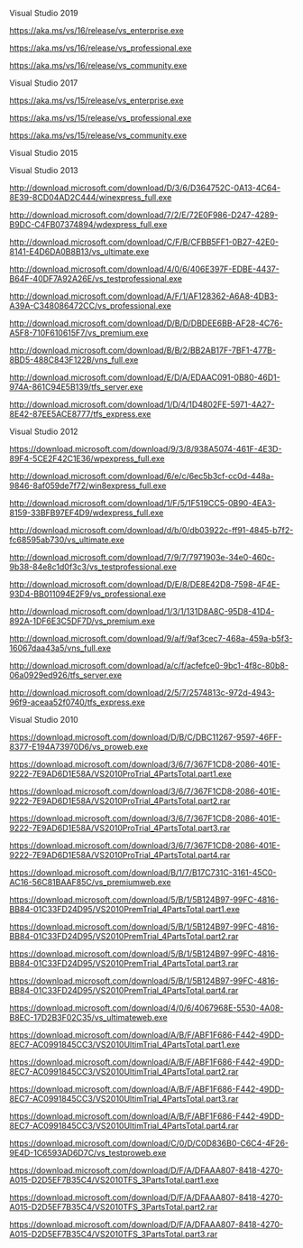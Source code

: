 Visual Studio 2019

https://aka.ms/vs/16/release/vs_enterprise.exe

https://aka.ms/vs/16/release/vs_professional.exe

https://aka.ms/vs/16/release/vs_community.exe

Visual Studio 2017

https://aka.ms/vs/15/release/vs_enterprise.exe

https://aka.ms/vs/15/release/vs_professional.exe

https://aka.ms/vs/15/release/vs_community.exe

Visual Studio 2015

Visual Studio 2013

http://download.microsoft.com/download/D/3/6/D364752C-0A13-4C64-8E39-8CD04AD2C444/winexpress_full.exe

http://download.microsoft.com/download/7/2/E/72E0F986-D247-4289-B9DC-C4FB07374894/wdexpress_full.exe

http://download.microsoft.com/download/C/F/B/CFBB5FF1-0B27-42E0-8141-E4D6DA0B8B13/vs_ultimate.exe

http://download.microsoft.com/download/4/0/6/406E397F-EDBE-4437-B64F-40DF7A92A26E/vs_testprofessional.exe

http://download.microsoft.com/download/A/F/1/AF128362-A6A8-4DB3-A39A-C348086472CC/vs_professional.exe

http://download.microsoft.com/download/D/B/D/DBDEE6BB-AF28-4C76-A5F8-710F610615F7/vs_premium.exe

http://download.microsoft.com/download/B/B/2/BB2AB17F-7BF1-477B-8BD5-488C843F122B/vns_full.exe

http://download.microsoft.com/download/E/D/A/EDAAC091-0B80-46D1-974A-861C94E5B139/tfs_server.exe

http://download.microsoft.com/download/1/D/4/1D4802FE-5971-4A27-8E42-87EE5ACE8777/tfs_express.exe

Visual Studio 2012

https://download.microsoft.com/download/9/3/8/938A5074-461F-4E3D-89F4-5CE2F42C1E36/wpexpress_full.exe

http://download.microsoft.com/download/6/e/c/6ec5b3cf-cc0d-448a-9846-8af059de7f72/win8express_full.exe

http://download.microsoft.com/download/1/F/5/1F519CC5-0B90-4EA3-8159-33BFB97EF4D9/wdexpress_full.exe

http://download.microsoft.com/download/d/b/0/db03922c-ff91-4845-b7f2-fc68595ab730/vs_ultimate.exe

http://download.microsoft.com/download/7/9/7/7971903e-34e0-460c-9b38-84e8c1d0f3c3/vs_testprofessional.exe

http://download.microsoft.com/download/D/E/8/DE8E42D8-7598-4F4E-93D4-BB011094E2F9/vs_professional.exe

http://download.microsoft.com/download/1/3/1/131D8A8C-95D8-41D4-892A-1DF6E3C5DF7D/vs_premium.exe

http://download.microsoft.com/download/9/a/f/9af3cec7-468a-459a-b5f3-16067daa43a5/vns_full.exe

http://download.microsoft.com/download/a/c/f/acfefce0-9bc1-4f8c-80b8-06a0929ed926/tfs_server.exe

http://download.microsoft.com/download/2/5/7/2574813c-972d-4943-96f9-aceaa52f0740/tfs_express.exe

Visual Studio 2010

https://download.microsoft.com/download/D/B/C/DBC11267-9597-46FF-8377-E194A73970D6/vs_proweb.exe

https://download.microsoft.com/download/3/6/7/367F1CD8-2086-401E-9222-7E9AD6D1E58A/VS2010ProTrial_4PartsTotal.part1.exe

https://download.microsoft.com/download/3/6/7/367F1CD8-2086-401E-9222-7E9AD6D1E58A/VS2010ProTrial_4PartsTotal.part2.rar

https://download.microsoft.com/download/3/6/7/367F1CD8-2086-401E-9222-7E9AD6D1E58A/VS2010ProTrial_4PartsTotal.part3.rar

https://download.microsoft.com/download/3/6/7/367F1CD8-2086-401E-9222-7E9AD6D1E58A/VS2010ProTrial_4PartsTotal.part4.rar

https://download.microsoft.com/download/B/1/7/B17C731C-3161-45C0-AC16-56C81BAAF85C/vs_premiumweb.exe

https://download.microsoft.com/download/5/B/1/5B124B97-99FC-4816-BB84-01C33FD24D95/VS2010PremTrial_4PartsTotal.part1.exe

https://download.microsoft.com/download/5/B/1/5B124B97-99FC-4816-BB84-01C33FD24D95/VS2010PremTrial_4PartsTotal.part2.rar

https://download.microsoft.com/download/5/B/1/5B124B97-99FC-4816-BB84-01C33FD24D95/VS2010PremTrial_4PartsTotal.part3.rar

https://download.microsoft.com/download/5/B/1/5B124B97-99FC-4816-BB84-01C33FD24D95/VS2010PremTrial_4PartsTotal.part4.rar

https://download.microsoft.com/download/4/0/6/4067968E-5530-4A08-B8EC-17D2B3F02C35/vs_ultimateweb.exe

https://download.microsoft.com/download/A/B/F/ABF1F686-F442-49DD-8EC7-AC0991845CC3/VS2010UltimTrial_4PartsTotal.part1.exe

https://download.microsoft.com/download/A/B/F/ABF1F686-F442-49DD-8EC7-AC0991845CC3/VS2010UltimTrial_4PartsTotal.part2.rar

https://download.microsoft.com/download/A/B/F/ABF1F686-F442-49DD-8EC7-AC0991845CC3/VS2010UltimTrial_4PartsTotal.part3.rar

https://download.microsoft.com/download/A/B/F/ABF1F686-F442-49DD-8EC7-AC0991845CC3/VS2010UltimTrial_4PartsTotal.part4.rar

https://download.microsoft.com/download/C/0/D/C0D836B0-C6C4-4F26-9E4D-1C6593AD6D7C/vs_testproweb.exe

https://download.microsoft.com/download/D/F/A/DFAAA807-8418-4270-A015-D2D5EF7B35C4/VS2010TFS_3PartsTotal.part1.exe

https://download.microsoft.com/download/D/F/A/DFAAA807-8418-4270-A015-D2D5EF7B35C4/VS2010TFS_3PartsTotal.part2.rar

https://download.microsoft.com/download/D/F/A/DFAAA807-8418-4270-A015-D2D5EF7B35C4/VS2010TFS_3PartsTotal.part3.rar
